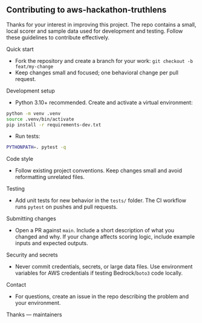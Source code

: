 ## Contributing to aws-hackathon-truthlens

Thanks for your interest in improving this project. The repo contains a small, local scorer and sample data used for development and testing. Follow these guidelines to contribute effectively.

Quick start
- Fork the repository and create a branch for your work: `git checkout -b feat/my-change`
- Keep changes small and focused; one behavioral change per pull request.

Development setup
- Python 3.10+ recommended. Create and activate a virtual environment:

```bash
python -m venv .venv
source .venv/bin/activate
pip install -r requirements-dev.txt
```

- Run tests:

```bash
PYTHONPATH=. pytest -q
```

Code style
- Follow existing project conventions. Keep changes small and avoid reformatting unrelated files.

Testing
- Add unit tests for new behavior in the `tests/` folder. The CI workflow runs `pytest` on pushes and pull requests.

Submitting changes
- Open a PR against `main`. Include a short description of what you changed and why. If your change affects scoring logic, include example inputs and expected outputs.

Security and secrets
- Never commit credentials, secrets, or large data files. Use environment variables for AWS credentials if testing Bedrock/`boto3` code locally.

Contact
- For questions, create an issue in the repo describing the problem and your environment.

Thanks — maintainers
